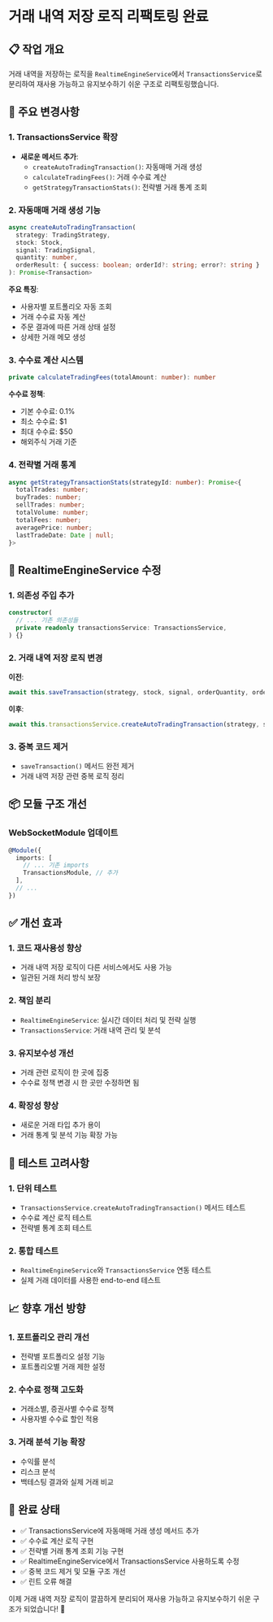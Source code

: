 # 거래 내역 저장 로직 리팩토링 완료

## 📋 작업 개요
거래 내역을 저장하는 로직을 `RealtimeEngineService`에서 `TransactionsService`로 분리하여 재사용 가능하고 유지보수하기 쉬운 구조로 리팩토링했습니다.

## 🔧 주요 변경사항

### 1. TransactionsService 확장
- **새로운 메서드 추가**:
  - `createAutoTradingTransaction()`: 자동매매 거래 생성
  - `calculateTradingFees()`: 거래 수수료 계산
  - `getStrategyTransactionStats()`: 전략별 거래 통계 조회

### 2. 자동매매 거래 생성 기능
```typescript
async createAutoTradingTransaction(
  strategy: TradingStrategy,
  stock: Stock,
  signal: TradingSignal,
  quantity: number,
  orderResult: { success: boolean; orderId?: string; error?: string }
): Promise<Transaction>
```

**주요 특징**:
- 사용자별 포트폴리오 자동 조회
- 거래 수수료 자동 계산
- 주문 결과에 따른 거래 상태 설정
- 상세한 거래 메모 생성

### 3. 수수료 계산 시스템
```typescript
private calculateTradingFees(totalAmount: number): number
```

**수수료 정책**:
- 기본 수수료: 0.1%
- 최소 수수료: $1
- 최대 수수료: $50
- 해외주식 거래 기준

### 4. 전략별 거래 통계
```typescript
async getStrategyTransactionStats(strategyId: number): Promise<{
  totalTrades: number;
  buyTrades: number;
  sellTrades: number;
  totalVolume: number;
  totalFees: number;
  averagePrice: number;
  lastTradeDate: Date | null;
}>
```

## 🔄 RealtimeEngineService 수정

### 1. 의존성 주입 추가
```typescript
constructor(
  // ... 기존 의존성들
  private readonly transactionsService: TransactionsService,
) {}
```

### 2. 거래 내역 저장 로직 변경
**이전**:
```typescript
await this.saveTransaction(strategy, stock, signal, orderQuantity, orderResult);
```

**이후**:
```typescript
await this.transactionsService.createAutoTradingTransaction(strategy, stock, signal, orderQuantity, orderResult);
```

### 3. 중복 코드 제거
- `saveTransaction()` 메서드 완전 제거
- 거래 내역 저장 관련 중복 로직 정리

## 📦 모듈 구조 개선

### WebSocketModule 업데이트
```typescript
@Module({
  imports: [
    // ... 기존 imports
    TransactionsModule, // 추가
  ],
  // ...
})
```

## ✅ 개선 효과

### 1. 코드 재사용성 향상
- 거래 내역 저장 로직이 다른 서비스에서도 사용 가능
- 일관된 거래 처리 방식 보장

### 2. 책임 분리
- `RealtimeEngineService`: 실시간 데이터 처리 및 전략 실행
- `TransactionsService`: 거래 내역 관리 및 분석

### 3. 유지보수성 개선
- 거래 관련 로직이 한 곳에 집중
- 수수료 정책 변경 시 한 곳만 수정하면 됨

### 4. 확장성 향상
- 새로운 거래 타입 추가 용이
- 거래 통계 및 분석 기능 확장 가능

## 🧪 테스트 고려사항

### 1. 단위 테스트
- `TransactionsService.createAutoTradingTransaction()` 메서드 테스트
- 수수료 계산 로직 테스트
- 전략별 통계 조회 테스트

### 2. 통합 테스트
- `RealtimeEngineService`와 `TransactionsService` 연동 테스트
- 실제 거래 데이터를 사용한 end-to-end 테스트

## 📈 향후 개선 방향

### 1. 포트폴리오 관리 개선
- 전략별 포트폴리오 설정 기능
- 포트폴리오별 거래 제한 설정

### 2. 수수료 정책 고도화
- 거래소별, 증권사별 수수료 정책
- 사용자별 수수료 할인 적용

### 3. 거래 분석 기능 확장
- 수익률 분석
- 리스크 분석
- 백테스팅 결과와 실제 거래 비교

## 🎯 완료 상태
- ✅ TransactionsService에 자동매매 거래 생성 메서드 추가
- ✅ 수수료 계산 로직 구현
- ✅ 전략별 거래 통계 조회 기능 구현
- ✅ RealtimeEngineService에서 TransactionsService 사용하도록 수정
- ✅ 중복 코드 제거 및 모듈 구조 개선
- ✅ 린트 오류 해결

이제 거래 내역 저장 로직이 깔끔하게 분리되어 재사용 가능하고 유지보수하기 쉬운 구조가 되었습니다! 🚀



